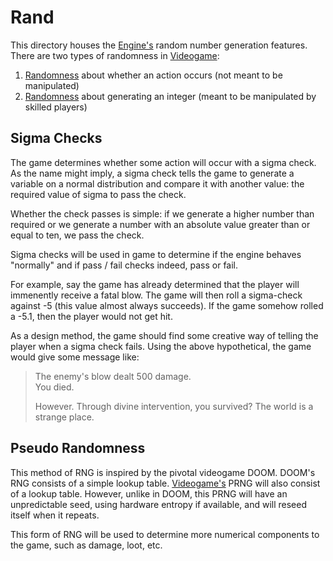 # Rand
This directory houses the [Engine's](../readme.md) random number generation 
features. There are two types of randomness in [Videogame](../../../readme.md):
1. [Randomness](#sigma-checks) about whether an action occurs (not meant to be 
manipulated)
2. [Randomness](#pseudo-randomness) about generating an integer (meant to be 
manipulated by skilled players)

## Sigma Checks
The game determines whether some action will occur with a sigma check. As the 
name might imply, a sigma check tells the game to generate a variable on a 
normal distribution and compare it with another value: the required value of 
sigma to pass the check.

Whether the check passes is simple: if we generate a higher number than required
or we generate a number with an absolute value greater than or equal to ten, we
pass the check.

Sigma checks will be used in game to determine if the engine behaves "normally" 
and if pass / fail checks indeed, pass or fail. 

For example, say the game has already determined that the player will immenently
receive a fatal blow. The game will then roll a sigma-check against -5 (this 
value almost always succeeds). If the game somehow rolled a -5.1, then the 
player would not get hit.

As a design method, the game should find some creative way of telling the 
player when a sigma check fails. Using the above hypothetical, the game would
give some message like:

> The enemy's blow dealt 500 damage. <br>
> You died. <br>
>
> However. Through divine intervention, you survived? The world is a 
> strange place.

## Pseudo Randomness
This method of RNG is inspired by the pivotal videogame DOOM. DOOM's RNG consists
of a simple lookup table. [Videogame's](../../../readme.md) PRNG will also consist
of a lookup table. However, unlike in DOOM, this PRNG will have an unpredictable
seed, using hardware entropy if available, and will reseed itself when it repeats.

This form of RNG will be used to determine more numerical components to the game,
such as damage, loot, etc.